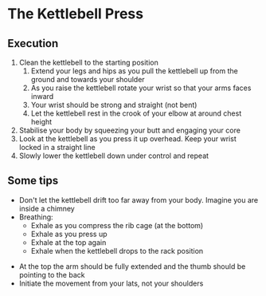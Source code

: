 # The Kettlebell Press
## Execution
1. Clean the kettlebell to the starting position
	1. Extend your legs and hips as you pull the kettlebell up from the ground and towards your shoulder
	2. As you raise the kettlebell rotate your wrist so that your arms faces inward
	3. Your wrist should be strong and straight (not bent)
	4. Let the kettlebell rest in the crook of your elbow at around chest height
2. Stabilise your body by squeezing your butt and engaging your core
3. Look at the kettlebell as you press it up overhead. Keep your wrist locked in a straight line
4. Slowly lower the kettlebell down under control and repeat

## Some tips
- Don't let the kettlebell drift too far away from your body. Imagine you are inside a chimney
- Breathing:
	-   Exhale as you compress the rib cage (at the bottom)
	-   Exhale as you press up
	-   Exhale at the top again
	-   Exhale when the kettlebell drops to the rack position
* At the top the arm should be fully extended and the thumb should be pointing to the back
* Initiate the movement from your lats, not your shoulders